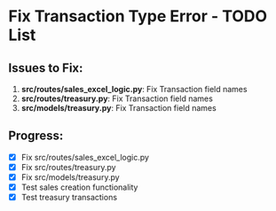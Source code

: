 # Fix Transaction Type Error - TODO List

## Issues to Fix:
1. **src/routes/sales_excel_logic.py**: Fix Transaction field names
2. **src/routes/treasury.py**: Fix Transaction field names  
3. **src/models/treasury.py**: Fix Transaction field names

## Progress:
- [x] Fix src/routes/sales_excel_logic.py
- [x] Fix src/routes/treasury.py
- [x] Fix src/models/treasury.py
- [x] Test sales creation functionality
- [x] Test treasury transactions
